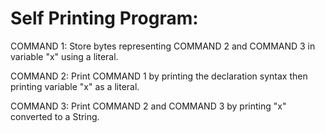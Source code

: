 # Self Printing Program:

COMMAND 1:
    Store bytes representing COMMAND 2 and COMMAND 3 in variable "x" using a literal.
    
COMMAND 2:
    Print COMMAND 1 by printing the declaration syntax then printing variable "x" as a literal.
    
COMMAND 3:
    Print COMMAND 2 and COMMAND 3 by printing "x" converted to a String.

